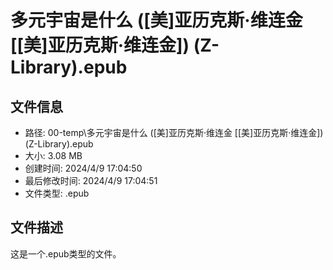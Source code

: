﻿# 多元宇宙是什么 ([美]亚历克斯·维连金 [[美]亚历克斯·维连金]) (Z-Library).epub

## 文件信息
- 路径: 00-temp\多元宇宙是什么 ([美]亚历克斯·维连金 [[美]亚历克斯·维连金]) (Z-Library).epub
- 大小: 3.08 MB
- 创建时间: 2024/4/9 17:04:50
- 最后修改时间: 2024/4/9 17:04:51
- 文件类型: .epub

## 文件描述
这是一个.epub类型的文件。

